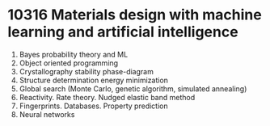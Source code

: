 # 10316 Materials design with machine learning and artificial intelligence

1. Bayes probability theory and ML
2. Object oriented programming
3. Crystallography stability phase-diagram
4. Structure determination energy minimization
5. Global search (Monte Carlo, genetic algorithm, simulated annealing)
6. Reactivity. Rate theory. Nudged elastic band method
7. Fingerprints. Databases. Property prediction
8. Neural networks

